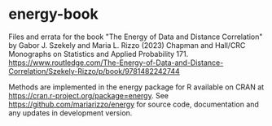 # energy-book

Files and errata for the book "The Energy of Data and Distance Correlation" by Gabor J. Szekely and Maria L. Rizzo (2023)
Chapman and Hall/CRC Monographs on Statistics and Applied Probability 171. 
https://www.routledge.com/The-Energy-of-Data-and-Distance-Correlation/Szekely-Rizzo/p/book/9781482242744

Methods are implemented in the energy package for R available on CRAN at https://cran.r-project.org/package=energy.
See https://github.com/mariarizzo/energy for source code, documentation and any updates in development version.
